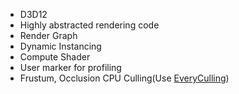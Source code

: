 - D3D12
- Highly abstracted rendering code
- Render Graph
- Dynamic Instancing
- Compute Shader
- User marker for profiling
- Frustum, Occlusion CPU Culling(Use [EveryCulling](https://github.com/SungJJinKang/EveryCulling))